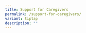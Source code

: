```yaml
---
title: Support for Caregivers
permalink: /support-for-caregivers/
variant: tiptap
description: ""
---
```

